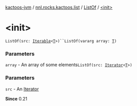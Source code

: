 [kactoos-jvm](../../index.md) / [nnl.rocks.kactoos.list](../index.md) / [ListOf](index.md) / [&lt;init&gt;](./-init-.md)

# &lt;init&gt;

`ListOf(src: `[`Iterable`](https://kotlinlang.org/api/latest/jvm/stdlib/kotlin.collections/-iterable/index.html)`<`[`T`](index.md#T)`>)``ListOf(vararg array: `[`T`](index.md#T)`)`

### Parameters

`array` - An array of some elements`ListOf(src: `[`Iterator`](https://kotlinlang.org/api/latest/jvm/stdlib/kotlin.collections/-iterator/index.html)`<`[`T`](index.md#T)`>)`

### Parameters

`src` - An [Iterator](https://kotlinlang.org/api/latest/jvm/stdlib/kotlin.collections/-iterator/index.html)

**Since**
0.21

